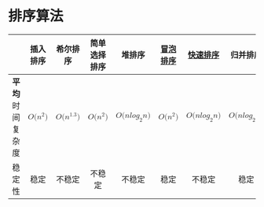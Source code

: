 # 排序算法

||插入排序|希尔排序|简单选择排序|堆排序|[冒泡排序](https://github.com/shaoyuanhangyes/LeetCode/tree/master/%E6%8E%92%E5%BA%8F%E7%AE%97%E6%B3%95/%E5%86%92%E6%B3%A1%E6%8E%92%E5%BA%8F)|[快速排序](https://github.com/shaoyuanhangyes/LeetCode/tree/master/%E6%8E%92%E5%BA%8F%E7%AE%97%E6%B3%95/%E5%BF%AB%E9%80%9F%E6%8E%92%E5%BA%8F)|归并排序|基数排序|计数排序|桶排序|
|:------:|:------:|:------:|:------:|:------:|:------:|:------:|:------:|:------:|:------:|:------:|
|<b>平均</b>时间复杂度|<math xmlns="http://www.w3.org/1998/Math/MathML" display="block"><mi>O</mi><mo stretchy="false">(</mo><msup><mi>n</mi><mn>2</mn></msup><mo stretchy="false">)</mo></math>|<math xmlns="http://www.w3.org/1998/Math/MathML" display="block"><mi>O</mi><mo stretchy="false">(</mo><msup><mi>n</mi><mrow><mn>1.3</mn></mrow></msup><mo stretchy="false">)</mo></math>|<math xmlns="http://www.w3.org/1998/Math/MathML" display="block"><mi>O</mi><mo stretchy="false">(</mo><msup><mi>n</mi><mn>2</mn></msup><mo stretchy="false">)</mo></math>|<math xmlns="http://www.w3.org/1998/Math/MathML" display="block"><mi>O</mi><mo stretchy="false">(</mo><mi>n</mi><mi>l</mi><mi>o</mi><msub><mi>g</mi><mn>2</mn></msub><mi>n</mi><mo stretchy="false">)</mo></math>|<math xmlns="http://www.w3.org/1998/Math/MathML" display="block"><mi>O</mi><mo stretchy="false">(</mo><msup><mi>n</mi><mn>2</mn></msup><mo stretchy="false">)</mo></math>|<math xmlns="http://www.w3.org/1998/Math/MathML" display="block"><mi>O</mi><mo stretchy="false">(</mo><mi>n</mi><mi>l</mi><mi>o</mi><msub><mi>g</mi><mn>2</mn></msub><mi>n</mi><mo stretchy="false">)</mo></math>|<math xmlns="http://www.w3.org/1998/Math/MathML" display="block"><mi>O</mi><mo stretchy="false">(</mo><mi>n</mi><mi>l</mi><mi>o</mi><msub><mi>g</mi><mn>2</mn></msub><mi>n</mi><mo stretchy="false">)</mo></math>|<math xmlns="http://www.w3.org/1998/Math/MathML" display="block"><mi>O</mi><mo stretchy="false">(</mo><mi>k</mi><mo>∗</mo><mi>n</mi><mo stretchy="false">)</mo></math>|<math xmlns="http://www.w3.org/1998/Math/MathML" display="block"><mi>O</mi><mo stretchy="false">(</mo><mi>n</mi><mo>+</mo><mi>k</mi><mo stretchy="false">)</mo></math>|<math xmlns="http://www.w3.org/1998/Math/MathML" display="block"><mi>O</mi><mo stretchy="false">(</mo><mi>n</mi><mo stretchy="false">)</mo></math>|
|稳定性|稳定|不稳定|不稳定|不稳定|稳定|不稳定|稳定|稳定|稳定|稳定|